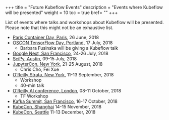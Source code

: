 +++
title = "Future Kubeflow Events"
description = "Events where Kubeflow will be presented"
weight = 10
toc = true
bref= ""
+++

List of events where talks and workshops about Kubeflow will be presented. Please note that
this might not be an exhaustive list.

* [Paris Container Day, Paris](https://www.nginx.com/resources/events/paris-container-day/), 26 June, 2018
* [OSCON TensorFlow Day, Portland](https://conferences.oreilly.com/oscon/oscon-or/public/schedule/detail/70899), 17 July, 2018
  - Barbara Fusinska will be giving a Kubeflow talk
* [Google Next, San Francisco](https://cloud.withgoogle.com/next18/sf/), 24-26 July, 2018
* [SciPy, Austin](https://scipy2018.scipy.org/ehome/index.php?eventid=299527&), 09-15 July, 2018
* [JupyterCon, New York](https://conferences.oreilly.com/jupyter/jup-ny), 21-25 August, 2018
  - Chris Cho, Fei Xue
* [O’Reilly Strata, New York](https://conferences.oreilly.com/strata/strata-ny), 11-13 September, 2018
  - Workshop
  - 40-min talk
* [O’Reilly AI conference, London](https://conferences.oreilly.com/artificial-intelligence/ai-eu), 08-11 October, 2018
  - TF Workshop
* [Kafka Summit, San Francisco](https://kafka-summit.org/), 16-17 October, 2018
* [KubeCon, Shanghai](https://www.lfasiallc.com/events/kubecon-cloudnativecon-china-2018/) 14-15 November, 2018
* [KubeCon, Seattle](https://events.linuxfoundation.org/events/kubecon-cloudnativecon-north-america-2018/) 11-13 December, 2018
